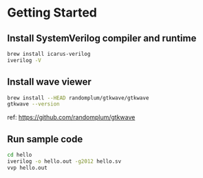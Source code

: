 # Getting Started

## Install SystemVerilog compiler and runtime

```sh
brew install icarus-verilog
iverilog -V
```

## Install wave viewer

```sh
brew install --HEAD randomplum/gtkwave/gtkwave
gtkwave --version
```

ref: https://github.com/randomplum/gtkwave

## Run sample code

```sh
cd hello
iverilog -o hello.out -g2012 hello.sv
vvp hello.out
```
